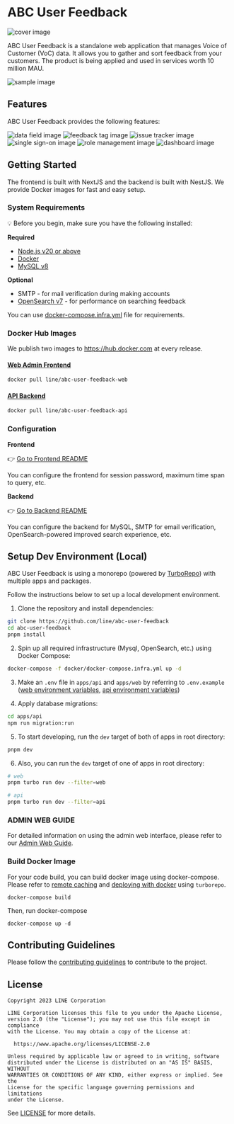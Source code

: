 # ABC User Feedback

![cover image](./assets/cover.png)

ABC User Feedback is a standalone web application that manages Voice of Customer (VoC) data. It allows you to gather and sort feedback from your customers. The product is being applied and used in services worth 10 million MAU.

![sample image](./assets/main.png)

## Features

ABC User Feedback provides the following features:

![data field image](./assets/01-data-field.png)
![feedback tag image](./assets/02-feedback-tag.png)
![issue tracker image](./assets/03-issue-tracker.png)
![single sign-on image](./assets/04-single-signon.png)
![role management image](./assets/05-role-management.png)
![dashboard image](./assets/06-dashboard.png)

## Getting Started

The frontend is built with NextJS and the backend is built with NestJS. We provide Docker images for fast and easy setup.

### System Requirements

:bulb: Before you begin, make sure you have the following installed:

**Required**

- [Node.js v20 or above](https://nodejs.org/en/download/)
- [Docker](https://docs.docker.com/desktop/)
- [MySQL v8](https://www.mysql.com/downloads/)

**Optional**

- SMTP - for mail verification during making accounts
- [OpenSearch v7](https://opensearch.org/) - for performance on searching feedback

You can use [docker-compose.infra.yml](/docker/docker-compose.infra.yml) file for requirements.

### Docker Hub Images

We publish two images to https://hub.docker.com at every release.

#### [Web Admin Frontend](https://hub.docker.com/r/line/abc-user-feedback-web)

```bash
docker pull line/abc-user-feedback-web
```

#### [API Backend](https://hub.docker.com/r/line/abc-user-feedback-api)

```bash
docker pull line/abc-user-feedback-api
```

### Configuration

**Frontend**

:point_right: [Go to Frontend README](./apps/web/README.md)

You can configure the frontend for session password, maximum time span to query, etc.

**Backend**

:point_right: [Go to Backend README](./apps/api/README.md)

You can configure the backend for MySQL, SMTP for email verification, OpenSearch-powered improved search experience, etc.

## Setup Dev Environment (Local)

ABC User Feedback is using a monorepo (powered by [TurboRepo](https://turbo.build/)) with multiple apps and packages.

Follow the instructions below to set up a local development environment.

1. Clone the repository and install dependencies:

```bash
git clone https://github.com/line/abc-user-feedback
cd abc-user-feedback
pnpm install
```

2. Spin up all required infrastructure (Mysql, OpenSearch, etc.) using Docker Compose:

```bash
docker-compose -f docker/docker-compose.infra.yml up -d
```

3. Make an `.env` file in `apps/api` and `apps/web` by referring to `.env.example` ([web environment variables](./apps/web/README.md), [api environment variables](./apps/api/README.md))

4. Apply database migrations:

```bash
cd apps/api
npm run migration:run
```

5. To start developing, run the `dev` target of both of apps in root directory:

```bash
pnpm dev
```

6. Also, you can run the `dev` target of one of apps in root directory:

```bash
# web
pnpm turbo run dev --filter=web

# api
pnpm turbo run dev --filter=api
```

### ADMIN WEB GUIDE

For detailed information on using the admin web interface, please refer to our [Admin Web Guide](./GUIDE.md).

### Build Docker Image

For your code build, you can build docker image using docker-compose. Please refer to [remote caching](https://turbo.build/repo/docs/core-concepts/remote-caching) and [deploying with docker](https://turbo.build/repo/docs/handbook/deploying-with-docker) using `turborepo`.

```
docker-compose build
```

Then, run docker-compose

```
docker-compose up -d
```

## Contributing Guidelines

Please follow the [contributing guidelines](./CONTRIBUTING.md) to contribute to the project.

## License

```
Copyright 2023 LINE Corporation

LINE Corporation licenses this file to you under the Apache License,
version 2.0 (the "License"); you may not use this file except in compliance
with the License. You may obtain a copy of the License at:

  https://www.apache.org/licenses/LICENSE-2.0

Unless required by applicable law or agreed to in writing, software
distributed under the License is distributed on an "AS IS" BASIS, WITHOUT
WARRANTIES OR CONDITIONS OF ANY KIND, either express or implied. See the
License for the specific language governing permissions and limitations
under the License.
```

See [LICENSE](./LICENSE) for more details.
